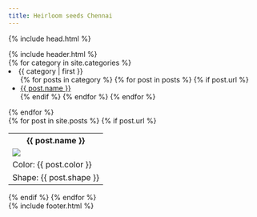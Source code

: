 ```yaml
---
title: Heirloom seeds Chennai
---
```

{% include head.html %}
<body>
{% include header.html %}

<div id="nav">
{% for category in site.categories %}
  <li><a name="{{ category | first }}">{{ category | first }}</a>
    <ul>
    {% for posts in category %}
      {% for post in posts %}
      	{% if post.url %}
	        <li><a href="{{ post.url }}">{{ post.name }}</a></li>
	  	{% endif %}    
      {% endfor %}
    {% endfor %}
    </ul>
  </li>
{% endfor %}
</div>

<div id="section">
    {% for post in site.posts %}
       	{% if post.url %}
	        <div id="boxes">
	        	<div id="article">
	        		<table>
	        		<tr>
	        			<th>
		        		{{ post.name }}
		        		</th>
		        	</tr>
		        	<tr>
		        		<td>
		        			<a href="{{ post.url }}">
		        				<img src="photos_small/{{ post.seed-image }}" />
		        			</a>
		        		</td>
		        	</tr>
		        	<tr>
		        		<td>
		        			Color: {{ post.color }}
		        		</td>
		        	</tr>
		        	<tr>
		        		<td>
		        			Shape: {{ post.shape }}
		        		</td>
		        	</tr>		        	
		        	</table>
	        	</div>
	        </div>
	  	{% endif %}    
    {% endfor %}
</div>
{% include footer.html %}


</body>
